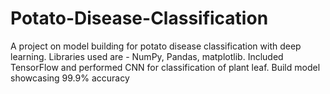 # Potato-Disease-Classification
A project on model building for potato disease classification with deep learning. Libraries used are - NumPy, Pandas, matplotlib. Included TensorFlow and performed CNN  for classification of plant leaf. Build model showcasing 99.9% accuracy  
